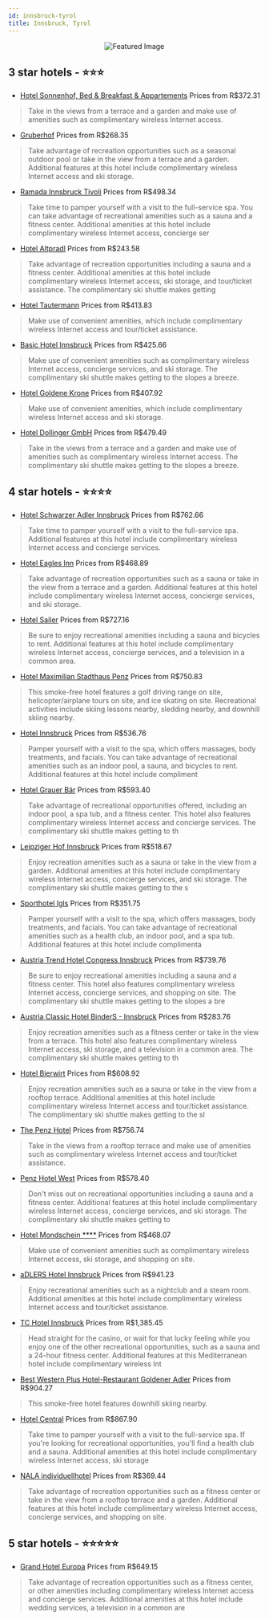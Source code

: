 ```yaml
---
id: innsbruck-tyrol
title: Innsbruck, Tyrol
---
```


<center><img src="https://i.travelapi.com/hotels/1000000/10000/4100/4038/fa5494d2_z.jpg" alt="Featured Image" /></center>


##  3 star hotels - ⭐️⭐️⭐️

-    [Hotel Sonnenhof, Bed & Breakfast & Appartements](https://www.hurb.com/br/hotels/innsbruck/hotel-sonnenhof-bed-breakfast-appartements-JNP-JP713276?cmp=18055) Prices from R$372.31
   > Take in the views from a terrace and a garden and make use of amenities such as complimentary wireless Internet access.
-    [Gruberhof](https://www.hurb.com/br/hotels/innsbruck/gruberhof-JNP-JP396335?cmp=18055) Prices from R$268.35
   > Take advantage of recreation opportunities such as a seasonal outdoor pool or take in the view from a terrace and a garden. Additional features at this hotel include complimentary wireless Internet access and ski storage.
-    [Ramada Innsbruck Tivoli](https://www.hurb.com/br/hotels/innsbruck/ramada-innsbruck-tivoli-JNP-JP212647?cmp=18055) Prices from R$498.34
   > Take time to pamper yourself with a visit to the full-service spa. You can take advantage of recreational amenities such as a sauna and a fitness center. Additional amenities at this hotel include complimentary wireless Internet access, concierge ser
-    [Hotel Altpradl](https://www.hurb.com/br/hotels/innsbruck/hotel-altpradl-JNP-JP216864?cmp=18055) Prices from R$243.58
   > Take advantage of recreation opportunities including a sauna and a fitness center. Additional amenities at this hotel include complimentary wireless Internet access, ski storage, and tour/ticket assistance. The complimentary ski shuttle makes getting
-    [Hotel Tautermann](https://www.hurb.com/br/hotels/innsbruck/hotel-tautermann-JNP-JP133771?cmp=18055) Prices from R$413.83
   > Make use of convenient amenities, which include complimentary wireless Internet access and tour/ticket assistance.
-    [Basic Hotel Innsbruck](https://www.hurb.com/br/hotels/innsbruck/basic-hotel-innsbruck-JNP-JP218827?cmp=18055) Prices from R$425.66
   > Make use of convenient amenities such as complimentary wireless Internet access, concierge services, and ski storage. The complimentary ski shuttle makes getting to the slopes a breeze.
-    [Hotel Goldene Krone](https://www.hurb.com/br/hotels/innsbruck/hotel-goldene-krone-JNP-JP149732?cmp=18055) Prices from R$407.92
   > Make use of convenient amenities, which include complimentary wireless Internet access and ski storage.
-    [Hotel Dollinger GmbH](https://www.hurb.com/br/hotels/innsbruck/hotel-dollinger-gmbh-JNP-JP973835?cmp=18055) Prices from R$479.49
   > Take in the views from a terrace and a garden and make use of amenities such as complimentary wireless Internet access. The complimentary ski shuttle makes getting to the slopes a breeze.

##  4 star hotels - ⭐️⭐️⭐️⭐️

-    [Hotel Schwarzer Adler Innsbruck](https://www.hurb.com/br/hotels/innsbruck/hotel-schwarzer-adler-innsbruck-JNP-JP142646?cmp=18055) Prices from R$762.66
   > Take time to pamper yourself with a visit to the full-service spa. Additional features at this hotel include complimentary wireless Internet access and concierge services.
-    [Hotel Eagles Inn](https://www.hurb.com/br/hotels/innsbruck/hotel-eagles-inn-JNP-JP747892?cmp=18055) Prices from R$468.89
   > Take advantage of recreation opportunities such as a sauna or take in the view from a terrace and a garden. Additional features at this hotel include complimentary wireless Internet access, concierge services, and ski storage.
-    [Hotel Sailer](https://www.hurb.com/br/hotels/innsbruck/hotel-sailer-JNP-JP109659?cmp=18055) Prices from R$727.16
   > Be sure to enjoy recreational amenities including a sauna and bicycles to rent. Additional features at this hotel include complimentary wireless Internet access, concierge services, and a television in a common area.
-    [Hotel Maximilian Stadthaus Penz](https://www.hurb.com/br/hotels/innsbruck/hotel-maximilian-stadthaus-penz-JNP-JP221233?cmp=18055) Prices from R$750.83
   > This smoke-free hotel features a golf driving range on site, helicopter/airplane tours on site, and ice skating on site. Recreational activities include skiing lessons nearby, sledding nearby, and downhill skiing nearby.
-    [Hotel Innsbruck](https://www.hurb.com/br/hotels/innsbruck/hotel-innsbruck-JNP-JP974101?cmp=18055) Prices from R$536.76
   > Pamper yourself with a visit to the spa, which offers massages, body treatments, and facials. You can take advantage of recreational amenities such as an indoor pool, a sauna, and bicycles to rent. Additional features at this hotel include compliment
-    [Hotel Grauer Bär](https://www.hurb.com/br/hotels/innsbruck/hotel-grauer-bar-JNP-JP328625?cmp=18055) Prices from R$593.40
   > Take advantage of recreational opportunities offered, including an indoor pool, a spa tub, and a fitness center. This hotel also features complimentary wireless Internet access and concierge services. The complimentary ski shuttle makes getting to th
-    [Leipziger Hof Innsbruck](https://www.hurb.com/br/hotels/innsbruck/leipziger-hof-innsbruck-JNP-JP130411?cmp=18055) Prices from R$518.67
   > Enjoy recreation amenities such as a sauna or take in the view from a garden. Additional amenities at this hotel include complimentary wireless Internet access, concierge services, and ski storage. The complimentary ski shuttle makes getting to the s
-    [Sporthotel Igls](https://www.hurb.com/br/hotels/innsbruck/sporthotel-igls-JNP-JP053994?cmp=18055) Prices from R$351.75
   > Pamper yourself with a visit to the spa, which offers massages, body treatments, and facials. You can take advantage of recreational amenities such as a health club, an indoor pool, and a spa tub. Additional features at this hotel include complimenta
-    [Austria Trend Hotel Congress Innsbruck](https://www.hurb.com/br/hotels/innsbruck/austria-trend-hotel-congress-innsbruck-JNP-JP990254?cmp=18055) Prices from R$739.76
   > Be sure to enjoy recreational amenities including a sauna and a fitness center. This hotel also features complimentary wireless Internet access, concierge services, and shopping on site. The complimentary ski shuttle makes getting to the slopes a bre
-    [Austria Classic Hotel BinderS - Innsbruck](https://www.hurb.com/br/hotels/innsbruck/austria-classic-hotel-binders-innsbruck-JNP-JP114034?cmp=18055) Prices from R$283.76
   > Enjoy recreation amenities such as a fitness center or take in the view from a terrace. This hotel also features complimentary wireless Internet access, ski storage, and a television in a common area. The complimentary ski shuttle makes getting to th
-    [Hotel Bierwirt](https://www.hurb.com/br/hotels/innsbruck/hotel-bierwirt-JNP-JP158484?cmp=18055) Prices from R$608.92
   > Enjoy recreation amenities such as a sauna or take in the view from a rooftop terrace. Additional amenities at this hotel include complimentary wireless Internet access and tour/ticket assistance. The complimentary ski shuttle makes getting to the sl
-    [The Penz Hotel](https://www.hurb.com/br/hotels/innsbruck/the-penz-hotel-JNP-JP149725?cmp=18055) Prices from R$756.74
   > Take in the views from a rooftop terrace and make use of amenities such as complimentary wireless Internet access and tour/ticket assistance.
-    [Penz Hotel West](https://www.hurb.com/br/hotels/innsbruck/penz-hotel-west-JNP-JP788009?cmp=18055) Prices from R$578.40
   > Don't miss out on recreational opportunities including a sauna and a fitness center. Additional features at this hotel include complimentary wireless Internet access, concierge services, and ski storage. The complimentary ski shuttle makes getting to
-    [Hotel Mondschein ****](https://www.hurb.com/br/hotels/innsbruck/hotel-mondschein-JNP-JP026919?cmp=18055) Prices from R$468.07
   > Make use of convenient amenities such as complimentary wireless Internet access, ski storage, and shopping on site.
-    [aDLERS Hotel Innsbruck](https://www.hurb.com/br/hotels/innsbruck/adlers-hotel-innsbruck-JNP-JP909911?cmp=18055) Prices from R$941.23
   > Enjoy recreational amenities such as a nightclub and a steam room. Additional amenities at this hotel include complimentary wireless Internet access and tour/ticket assistance.
-    [TC Hotel Innsbruck](https://www.hurb.com/br/hotels/innsbruck/tc-hotel-innsbruck-JNP-JP221770?cmp=18055) Prices from R$1,385.45
   > Head straight for the casino, or wait for that lucky feeling while you enjoy one of the other recreational opportunities, such as a sauna and a 24-hour fitness center. Additional features at this Mediterranean hotel include complimentary wireless Int
-    [Best Western Plus Hotel-Restaurant Goldener Adler](https://www.hurb.com/br/hotels/innsbruck/best-western-plus-hotel-restaurant-goldener-adler-JNP-JP026901?cmp=18055) Prices from R$904.27
   > This smoke-free hotel features downhill skiing nearby.
-    [Hotel Central](https://www.hurb.com/br/hotels/innsbruck/hotel-central-JNP-JP026910?cmp=18055) Prices from R$867.90
   > Take time to pamper yourself with a visit to the full-service spa. If you're looking for recreational opportunities, you'll find a health club and a sauna. Additional amenities at this hotel include complimentary wireless Internet access, ski storage
-    [NALA individuellhotel](https://www.hurb.com/br/hotels/innsbruck/nala-individuellhotel-JNP-JP573541?cmp=18055) Prices from R$369.44
   > Take advantage of recreation opportunities such as a fitness center or take in the view from a rooftop terrace and a garden. Additional features at this hotel include complimentary wireless Internet access, concierge services, and shopping on site.

##  5 star hotels - ⭐️⭐️⭐️⭐️⭐️

-    [Grand Hotel Europa](https://www.hurb.com/br/hotels/innsbruck/grand-hotel-europa-JNP-JP149825?cmp=18055) Prices from R$649.15
   > Take advantage of recreation opportunities such as a fitness center, or other amenities including complimentary wireless Internet access and concierge services. Additional amenities at this hotel include wedding services, a television in a common are
